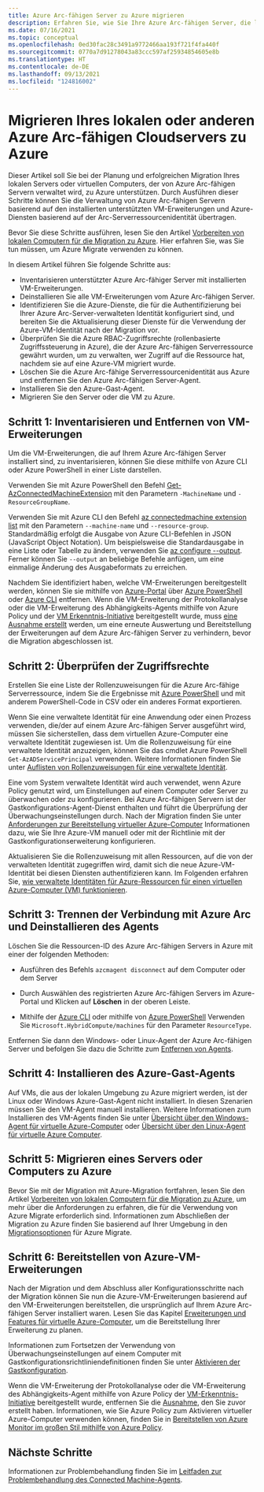 ```yaml
---
title: Azure Arc-fähigen Server zu Azure migrieren
description: Erfahren Sie, wie Sie Ihre Azure Arc-fähigen Server, die lokal oder in einer anderen Cloudumgebung ausgeführt werden, zu Azure migrieren können.
ms.date: 07/16/2021
ms.topic: conceptual
ms.openlocfilehash: 0ed30fac28c3491a9772466aa193f721f4fa440f
ms.sourcegitcommit: 0770a7d91278043a83ccc597af25934854605e8b
ms.translationtype: HT
ms.contentlocale: de-DE
ms.lasthandoff: 09/13/2021
ms.locfileid: "124816002"
---
```

# <a name="migrate-your-on-premises-or-other-cloud-azure-arc-enabled-server-to-azure"></a>Migrieren Ihres lokalen oder anderen Azure Arc-fähigen Cloudservers zu Azure

Dieser Artikel soll Sie bei der Planung und erfolgreichen Migration Ihres lokalen Servers oder virtuellen Computers, der von Azure Arc-fähigen Servern verwaltet wird, zu Azure unterstützen. Durch Ausführen dieser Schritte können Sie die Verwaltung von Azure Arc-fähigen Servern basierend auf den installierten unterstützten VM-Erweiterungen und Azure-Diensten basierend auf der Arc-Serverressourcenidentität übertragen.

Bevor Sie diese Schritte ausführen, lesen Sie den Artikel [Vorbereiten von lokalen Computern für die Migration zu Azure](../../migrate/prepare-for-migration.md). Hier erfahren Sie, was Sie tun müssen, um Azure Migrate verwenden zu können.

In diesem Artikel führen Sie folgende Schritte aus:

* Inventarisieren unterstützter Azure Arc-fähiger Server mit installierten VM-Erweiterungen.
* Deinstallieren Sie alle VM-Erweiterungen vom Azure Arc-fähigen Server.
* Identifizieren Sie die Azure-Dienste, die für die Authentifizierung bei Ihrer Azure Arc-Server-verwalteten Identität konfiguriert sind, und bereiten Sie die Aktualisierung dieser Dienste für die Verwendung der Azure-VM-Identität nach der Migration vor.
* Überprüfen Sie die Azure RBAC-Zugriffsrechte (rollenbasierte Zugriffssteuerung in Azure), die der Azure Arc-fähigen Serverressource gewährt wurden, um zu verwalten, wer Zugriff auf die Ressource hat, nachdem sie auf eine Azure-VM migriert wurde. 
* Löschen Sie die Azure Arc-fähige Serverressourcenidentität aus Azure und entfernen Sie den Azure Arc-fähigen Server-Agent.
* Installieren Sie den Azure-Gast-Agent.
* Migrieren Sie den Server oder die VM zu Azure.

## <a name="step-1-inventory-and-remove-vm-extensions"></a>Schritt 1: Inventarisieren und Entfernen von VM-Erweiterungen

Um die VM-Erweiterungen, die auf Ihrem Azure Arc-fähigen Server installiert sind, zu inventarisieren, können Sie diese mithilfe von Azure CLI oder Azure PowerShell in einer Liste darstellen.

Verwenden Sie mit Azure PowerShell den Befehl [Get-AzConnectedMachineExtension](/powershell/module/az.connectedmachine/get-azconnectedmachineextension) mit den Parametern `-MachineName` und `-ResourceGroupName`.

Verwenden Sie mit Azure CLI den Befehl [az connectedmachine extension list](/cli/azure/ext/connectedmachine/connectedmachine/extension#ext_connectedmachine_az_connectedmachine_extension_list) mit den Parametern `--machine-name` und `--resource-group`. Standardmäßig erfolgt die Ausgabe von Azure CLI-Befehlen in JSON (JavaScript Object Notation). Um beispielsweise die Standardausgabe in eine Liste oder Tabelle zu ändern, verwenden Sie [az configure --output](/cli/azure/reference-index). Ferner können Sie `--output` an beliebige Befehle anfügen, um eine einmalige Änderung des Ausgabeformats zu erreichen.

Nachdem Sie identifiziert haben, welche VM-Erweiterungen bereitgestellt werden, können Sie sie mithilfe von [Azure-Portal](manage-vm-extensions-portal.md) über [Azure PowerShell ](manage-vm-extensions-powershell.md) oder [Azure CLI](manage-vm-extensions-cli.md) entfernen. Wenn die VM-Erweiterung der Protokollanalyse oder die VM-Erweiterung des Abhängigkeits-Agents mithilfe von Azure Policy und der [VM Erkenntnis-Initiative](../../azure-monitor/vm/vminsights-enable-policy.md) bereitgestellt wurde, muss [eine Ausnahme erstellt](../../governance/policy/tutorials/create-and-manage.md#remove-a-non-compliant-or-denied-resource-from-the-scope-with-an-exclusion) werden, um eine erneute Auswertung und Bereitstellung der Erweiterungen auf dem Azure Arc-fähigen Server zu verhindern, bevor die Migration abgeschlossen ist.

## <a name="step-2-review-access-rights"></a>Schritt 2: Überprüfen der Zugriffsrechte 

Erstellen Sie eine Liste der Rollenzuweisungen für die Azure Arc-fähige Serverressource, indem Sie die Ergebnisse mit [Azure PowerShell](../../role-based-access-control/role-assignments-list-powershell.md#list-role-assignments-for-a-resource) und mit anderem PowerShell-Code in CSV oder ein anderes Format exportieren. 

Wenn Sie eine verwaltete Identität für eine Anwendung oder einen Prozess verwenden, die/der auf einem Azure Arc-fähigen Server ausgeführt wird, müssen Sie sicherstellen, dass dem virtuellen Azure-Computer eine verwaltete Identität zugewiesen ist. Um die Rollenzuweisung für eine verwaltete Identität anzuzeigen, können Sie das cmdlet Azure PowerShell `Get-AzADServicePrincipal` verwenden. Weitere Informationen finden Sie unter [Auflisten von Rollenzuweisungen für eine verwaltete Identität](../../role-based-access-control/role-assignments-list-powershell.md#list-role-assignments-for-a-managed-identity). 

Eine vom System verwaltete Identität wird auch verwendet, wenn Azure Policy genutzt wird, um Einstellungen auf einem Computer oder Server zu überwachen oder zu konfigurieren. Bei Azure Arc-fähigen Servern ist der Gastkonfigurations-Agent-Dienst enthalten und führt die Überprüfung der Überwachungseinstellungen durch. Nach der Migration finden Sie unter [Anforderungen zur Bereitstellung virtueller Azure-Computer](../../governance/policy/concepts/guest-configuration.md#deploy-requirements-for-azure-virtual-machines) Informationen dazu, wie Sie Ihre Azure-VM manuell oder mit der Richtlinie mit der Gastkonfigurationserweiterung konfigurieren.

Aktualisieren Sie die Rollenzuweisung mit allen Ressourcen, auf die von der verwalteten Identität zugegriffen wird, damit sich die neue Azure-VM-Identität bei diesen Diensten authentifizieren kann. Im Folgenden erfahren Sie, [wie verwaltete Identitäten für Azure-Ressourcen für einen virtuellen Azure-Computer (VM) funktionieren](../../active-directory/managed-identities-azure-resources/how-managed-identities-work-vm.md).

## <a name="step-3-disconnect-from-azure-arc-and-uninstall-agent"></a>Schritt 3: Trennen der Verbindung mit Azure Arc und Deinstallieren des Agents

Löschen Sie die Ressourcen-ID des Azure Arc-fähigen Servers in Azure mit einer der folgenden Methoden:

   * Ausführen des Befehls `azcmagent disconnect` auf dem Computer oder dem Server

   * Durch Auswählen des registrierten Azure Arc-fähigen Servers im Azure-Portal und Klicken auf **Löschen** in der oberen Leiste.

   * Mithilfe der [Azure CLI](../../azure-resource-manager/management/delete-resource-group.md?tabs=azure-cli#delete-resource) oder mithilfe von [Azure PowerShell](../../azure-resource-manager/management/delete-resource-group.md?tabs=azure-powershell#delete-resource) Verwenden Sie `Microsoft.HybridCompute/machines` für den Parameter `ResourceType`.

Entfernen Sie dann den Windows- oder Linux-Agent der Azure Arc-fähigen Server und befolgen Sie dazu die Schritte zum [Entfernen von Agents](manage-agent.md#remove-the-agent).

## <a name="step-4-install-the-azure-guest-agent"></a>Schritt 4: Installieren des Azure-Gast-Agents

Auf VMs, die aus der lokalen Umgebung zu Azure migriert werden, ist der Linux oder Windows Azure-Gast-Agent nicht installiert. In diesen Szenarien müssen Sie den VM-Agent manuell installieren. Weitere Informationen zum Installieren des VM-Agents finden Sie unter [Übersicht über den Windows-Agent für virtuelle Azure-Computer](../../virtual-machines/extensions/agent-windows.md) oder [Übersicht über den Linux-Agent für virtuelle Azure Computer](../../virtual-machines/extensions/agent-linux.md).

## <a name="step-5-migrate-server-or-machine-to-azure"></a>Schritt 5: Migrieren eines Servers oder Computers zu Azure

Bevor Sie mit der Migration mit Azure-Migration fortfahren, lesen Sie den Artikel [Vorbereiten von lokalen Computern für die Migration zu Azure](../../migrate/prepare-for-migration.md), um mehr über die Anforderungen zu erfahren, die für die Verwendung von Azure Migrate erforderlich sind. Informationen zum Abschließen der Migration zu Azure finden Sie basierend auf Ihrer Umgebung in den [Migrationsoptionen](../../migrate/prepare-for-migration.md#next-steps) für Azure Migrate.

## <a name="step-6-deploy-azure-vm-extensions"></a>Schritt 6: Bereitstellen von Azure-VM-Erweiterungen

Nach der Migration und dem Abschluss aller Konfigurationsschritte nach der Migration können Sie nun die Azure-VM-Erweiterungen basierend auf den VM-Erweiterungen bereitstellen, die ursprünglich auf Ihrem Azure Arc-fähigen Server installiert waren. Lesen Sie das Kapitel [Erweiterungen und Features für virtuelle Azure-Computer](../../virtual-machines/extensions/overview.md), um die Bereitstellung Ihrer Erweiterung zu planen. 

Informationen zum Fortsetzen der Verwendung von Überwachungseinstellungen auf einem Computer mit Gastkonfigurationsrichtliniendefinitionen finden Sie unter [Aktivieren der Gastkonfiguration](../../governance/policy/concepts/guest-configuration.md#enable-guest-configuration).

Wenn die VM-Erweiterung der Protokollanalyse oder die VM-Erweiterung des Abhängigkeits-Agent mithilfe von Azure Policy der [VM-Erkenntnis-Initiative](../../azure-monitor/vm/vminsights-enable-policy.md) bereitgestellt wurde, entfernen Sie die [Ausnahme](../../governance/policy/tutorials/create-and-manage.md#remove-a-non-compliant-or-denied-resource-from-the-scope-with-an-exclusion), den Sie zuvor erstellt haben. Informationen, wie Sie Azure Policy zum Aktivieren virtueller Azure-Computer verwenden können, finden Sie in [Bereitstellen von Azure Monitor im großen Stil mithilfe von Azure Policy](../../azure-monitor/deploy-scale.md#vm-insights). 

## <a name="next-steps"></a>Nächste Schritte

Informationen zur Problembehandlung finden Sie im [Leitfaden zur Problembehandlung des Connected Machine-Agents](troubleshoot-agent-onboard.md).
